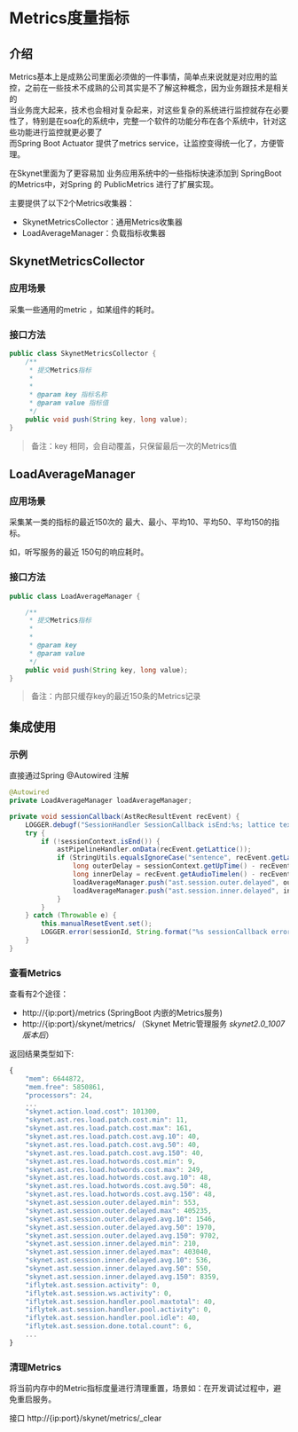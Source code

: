 # Metrics度量指标

## 介绍

Metrics基本上是成熟公司里面必须做的一件事情，简单点来说就是对应用的监控，之前在一些技术不成熟的公司其实是不了解这种概念，因为业务跟技术是相关的   
当业务庞大起来，技术也会相对复杂起来，对这些复杂的系统进行监控就存在必要性了，特别是在soa化的系统中，完整一个软件的功能分布在各个系统中，针对这些功能进行监控就更必要了   
而Spring Boot Actuator 提供了metrics service，让监控变得统一化了，方便管理。

在Skynet里面为了更容易加 业务应用系统中的一些指标快速添加到 SpringBoot的Metrics中，对Spring 的 PublicMetrics 进行了扩展实现。 

主要提供了以下2个Metrics收集器：

* SkynetMetricsCollector：通用Metrics收集器
* LoadAverageManager：负载指标收集器

## SkynetMetricsCollector

### 应用场景

采集一些通用的metric ，如某组件的耗时。

### 接口方法

```java
public class SkynetMetricsCollector {
    /**
	 * 提交Metrics指标
	 * 
	 * 
	 * @param key 指标名称
	 * @param value 指标值
	 */
	public void push(String key, long value);	
}
```

> 备注：key 相同，会自动覆盖，只保留最后一次的Metrics值

## LoadAverageManager

### 应用场景

采集某一类的指标的最近150次的 最大、最小、平均10、平均50、平均150的指标。

如，听写服务的最近 150句的响应耗时。

### 接口方法

```java
public class LoadAverageManager {

	/**
	 * 提交Metrics指标
	 * 
	 * 
	 * @param key
	 * @param value
	 */
	public void push(String key, long value);
}
```

> 备注：内部只缓存key的最近150条的Metrics记录

## 集成使用

### 示例

直接通过Spring @Autowired 注解

```java
@Autowired
private LoadAverageManager loadAverageManager;

private void sessionCallback(AstRecResultEvent recEvent) {
    LOGGER.debugf("SessionHandler SessionCallback isEnd:%s; lattice text: %s", sessionContext.isEnd(), recEvent.getLattice());
    try {
        if (!sessionContext.isEnd()) {
            astPipelineHandler.onData(recEvent.getLattice());
            if (StringUtils.equalsIgnoreCase("sentence", recEvent.getLattice().getMsgtype())) {
                long outerDelay = sessionContext.getUpTime() - recEvent.getLattice().getEd();
                long innerDelay = recEvent.getAudioTimelen() - recEvent.getLattice().getEd();
                loadAverageManager.push("ast.session.outer.delayed", outerDelay);
                loadAverageManager.push("ast.session.inner.delayed", innerDelay);
            }
        }
    } catch (Throwable e) {
        this.manualResetEvent.set();
        LOGGER.error(sessionId, String.format("%s sessionCallback error :%s", this.sessionContext.getSessionPoint(), recEvent), e);
    }
}
```



### 查看Metrics

查看有2个途径：

* http://{ip:port}/metrics  \(SpringBoot 内嵌的Metrics服务\)
* http://{ip:port}/skynet/metrics/ （Skynet Metric管理服务 _skynet2.0\_1007版本后_）

返回结果类型如下:

```javascript
{
    "mem": 6644872,
    "mem.free": 5850861,
    "processors": 24,
    ...
    "skynet.action.load.cost": 101300,
    "skynet.ast.res.load.patch.cost.min": 11,
    "skynet.ast.res.load.patch.cost.max": 161,
    "skynet.ast.res.load.patch.cost.avg.10": 40,
    "skynet.ast.res.load.patch.cost.avg.50": 40,
    "skynet.ast.res.load.patch.cost.avg.150": 40,
    "skynet.ast.res.load.hotwords.cost.min": 9,
    "skynet.ast.res.load.hotwords.cost.max": 249,
    "skynet.ast.res.load.hotwords.cost.avg.10": 48,
    "skynet.ast.res.load.hotwords.cost.avg.50": 48,
    "skynet.ast.res.load.hotwords.cost.avg.150": 48,
    "skynet.ast.session.outer.delayed.min": 553,
    "skynet.ast.session.outer.delayed.max": 405235,
    "skynet.ast.session.outer.delayed.avg.10": 1546,
    "skynet.ast.session.outer.delayed.avg.50": 1970,
    "skynet.ast.session.outer.delayed.avg.150": 9702,
    "skynet.ast.session.inner.delayed.min": 210,
    "skynet.ast.session.inner.delayed.max": 403040,
    "skynet.ast.session.inner.delayed.avg.10": 536,
    "skynet.ast.session.inner.delayed.avg.50": 550,
    "skynet.ast.session.inner.delayed.avg.150": 8359,
    "iflytek.ast.session.activity": 0,
    "iflytek.ast.session.ws.activity": 0,
    "iflytek.ast.session.handler.pool.maxtotal": 40,
    "iflytek.ast.session.handler.pool.activity": 0,
    "iflytek.ast.session.handler.pool.idle": 40,
    "iflytek.ast.session.done.total.count": 6,
    ...
}
```



### 清理Metrics

将当前内存中的Metric指标度量进行清理重置，场景如：在开发调试过程中，避免重启服务。

接口 http://{ip:port}/skynet/metrics/\_clear



